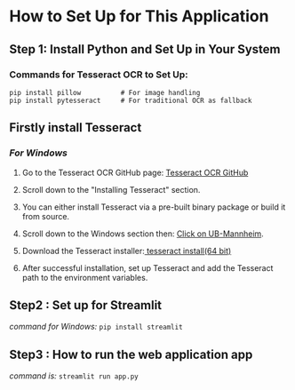 # How to Set Up for This Application

## Step 1: Install Python and Set Up in Your System

### Commands for Tesseract OCR to Set Up:
```
pip install pillow          # For image handling
pip install pytesseract     # For traditional OCR as fallback 
```



## Firstly install Tesseract
### *For Windows*

1. Go to the Tesseract OCR GitHub page: [Tesseract OCR GitHub](https://github.com/tesseract-ocr/tesseract)
2. Scroll down to the "Installing Tesseract" section.
3. You can either install Tesseract via a pre-built binary package or build it from source.
4. Scroll down to the Windows section then: 
   [Click on UB-Mannheim](https://github.com/UB-Mannheim/tesseract/wiki).

   
5.  Download the Tesseract installer:[ tesseract install(64 bit)](https://github.com/UB-Mannheim/tesseract/releases/download/v5.4.0.20240606/tesseract-ocr-w64-setup-5.4.0.20240606.exe)
6. After successful installation, set up Tesseract and add the Tesseract path to the environment variables.




## Step2 : Set up for Streamlit
*command for Windows:*
   ```pip install streamlit```


## Step3 : How to run the web application app
*command is:*
   ```streamlit run app.py```
